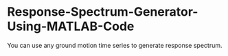 # Response-Spectrum-Generator-Using-MATLAB-Code
You can use any ground motion time series to generate response spectrum.
